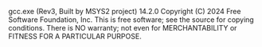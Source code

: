gcc.exe (Rev3, Built by MSYS2 project) 14.2.0 Copyright (C) 2024 Free Software Foundation, Inc. This is free software; see the source for copying conditions. There is NO warranty; not even for MERCHANTABILITY or FITNESS FOR A PARTICULAR PURPOSE.
